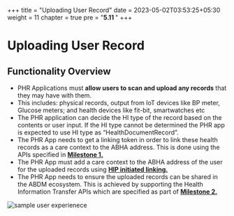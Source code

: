 +++
title = "Uploading User Record"
date = 2023-05-02T03:53:25+05:30
weight = 11
chapter = true
pre = "<b>5.11 </b>"
+++

# Uploading User Record

## Functionality Overview

- PHR Applications must **allow users to scan and upload any records** that they may have with them.
- This includes: physical records, output from IoT devices like BP meter, Glucose meters; and health devices like fit-bit, smartwatches etc
- The PHR application can decide the HI type of the record based on the contents or user input. If the HI type cannot be determined the PHR app is expected to use HI type as “HealthDocumentRecord”.
- The PHR App needs to get a linking token in order to link these health records as a care context to the ABHA address. This is done using the APIs specified in [**Milestone 1.**](/abdm-docs/2-milestone1/verify-abha-address/user-abha-qr-scan/index.html)
- The PHR App must add a care context to the ABHA address of the user for the uploaded records using [**HIP initiated linking.**](/abdm-docs/3-milestone2/link-care-context/hip-initiated-linking/index.html)
- The PHR App needs to ensure the uploaded records can be shared in the ABDM ecosystem. This is achieved by supporting the Health Information Transfer APIs which are specified as part of [**Milestone 2.**](/abdm-docs/3-milestone2/index.html)

![sample user experienece](/abdm-docs/img/upload-user-records.jpeg)


